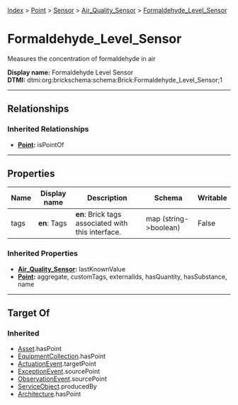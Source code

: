 [Index](../../../index.md) > [Point](../../Point.md) > [Sensor](../Sensor.md) > [Air_Quality_Sensor](Air_Quality_Sensor.md) > [Formaldehyde_Level_Sensor](#)
# Formaldehyde_Level_Sensor

Measures the concentration of formaldehyde in air


**Display name:** Formaldehyde Level Sensor<br />
**DTMI:** dtmi:org:brickschema:schema:Brick:Formaldehyde_Level_Sensor;1

---

## Relationships

### Inherited Relationships
* **[Point](../../Point.md):** isPointOf

---

## Properties

|Name|Display name|Description|Schema|Writable|
|-|-|-|-|-|
|tags|**en**: Tags|**en**: Brick tags associated with this interface.|map (string->boolean)|False|
### Inherited Properties
* **[Air_Quality_Sensor](Air_Quality_Sensor.md):** lastKnownValue
* **[Point](../../Point.md):** aggregate, customTags, externalIds, hasQuantity, hasSubstance, name

---

## Target Of
### Inherited
* [Asset](../../../Asset/Asset.md).hasPoint
* [EquipmentCollection](../../../Collection/EquipmentCollection.md).hasPoint
* [ActuationEvent](../../../Event/PointEvent/ActuationEvent.md).targetPoint
* [ExceptionEvent](../../../Event/PointEvent/ExceptionEvent.md).sourcePoint
* [ObservationEvent](../../../Event/PointEvent/ObservationEvent.md).sourcePoint
* [ServiceObject](../../../Information/ServiceObject/ServiceObject.md).producedBy
* [Architecture](../../../Space/Architecture/Architecture.md).hasPoint
